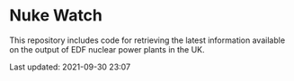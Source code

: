 # Nuke Watch

This repository includes code for retrieving the latest information available on the output of EDF nuclear power plants in the UK.

Last updated: 2021-09-30 23:07
